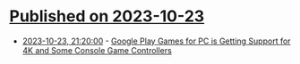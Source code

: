 # [Published on 2023-10-23](index.md)

* [2023-10-23, 21:20:00](https://games.slashdot.org/story/23/10/23/1917256/google-play-games-for-pc-is-getting-support-for-4k-and-some-console-game-controllers?utm_source=rss1.0mainlinkanon&utm_medium=feed) - [Google Play Games for PC is Getting Support for 4K and Some Console Game Controllers](https://games.slashdot.org/story/23/10/23/1917256/google-play-games-for-pc-is-getting-support-for-4k-and-some-console-game-controllers?utm_source=rss1.0mainlinkanon&utm_medium=feed)
